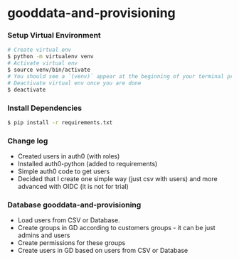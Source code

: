 # gooddata-and-provisioning

### Setup Virtual Environment

```bash
# Create virtual env
$ python -m virtualenv venv
# Activate virtual env
$ source venv/bin/activate
# You should see a `(venv)` appear at the beginning of your terminal prompt indicating that you are working inside the `virtualenv`.
# Deactivate virtual env once you are done
$ deactivate
```

### Install Dependencies

```bash
$ pip install -r requirements.txt
```

### Change log

- Created users in auth0 (with roles)
- Installed auth0-python (added to requirements)
- Simple auth0 code to get users
- Decided that I create one simple way (just csv with users) and more advanced with OIDC (it is not for trial)

### Database gooddata-and-provisioning

- Load users from CSV or Database.
- Create groups in GD according to customers groups - it can be just admins and users
- Create permissions for these groups
- Create users in GD based on users from CSV or Database
